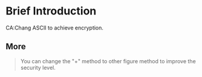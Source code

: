 # Brief Introduction
CA:Chang ASCII to achieve encryption.

## More
> You can change the "+" method to other figure method to improve the security level.

